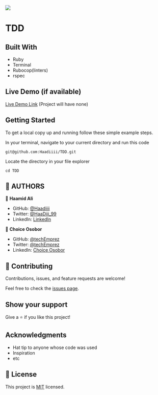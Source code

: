 <!-- @format -->

![](https://img.shields.io/badge/Microverse-blueviolet)

# TDD

## Built With

- Ruby
- Terminal
- Rubocop(linters)
- rspec

## Live Demo (if available)

[Live Demo Link]() (Project will have none)

## Getting Started

To get a local copy up and running follow these simple example steps.

In your terminal, navigate to your current directory and run this code

`git@github.com:Haadiiii/TDD.git`

Locate the directory in your file explorer

`cd TDD`

## 👤 AUTHORS

👤 **Haamid Ali**

- GitHub: [@Haadiiii](https://github.com/Haadiiii)
- Twitter: [@HaaDiii_99](https://twitter.com/HaaDiii_99)
- LinkedIn: [LinkedIn](https://www.linkedin.com/in/hamid-ali-01a872213/)

👤 **Choice Osobor**

- GitHub: [@techEmprez](https://github.com/techEmprez)
- Twitter: [@techEmprez](https://twitter.com/techEmprez)
- LinkedIn: [Choice Osobor](https://www.linkedin.com/in/choice-osobor/)

## 🤝 Contributing

Contributions, issues, and feature requests are welcome!

Feel free to check the [issues page]().

## Show your support

Give a ⭐️ if you like this project!

## Acknowledgments

- Hat tip to anyone whose code was used
- Inspiration
- etc

## 📝 License

This project is [MIT](./MIT.md) licensed.
